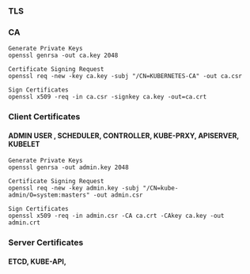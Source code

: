 ### TLS


### CA 

```
Generate Private Keys
openssl genrsa -out ca.key 2048

Certificate Signing Request 
openssl req -new -key ca.key -subj "/CN=KUBERNETES-CA" -out ca.csr

Sign Certificates
openssl x509 -req -in ca.csr -signkey ca.key -out=ca.crt
```


### Client Certificates
#### ADMIN USER , SCHEDULER, CONTROLLER, KUBE-PRXY, APISERVER, KUBELET
```
Generate Private Keys
openssl genrsa -out admin.key 2048

Certificate Signing Request 
openssl req -new -key admin.key -subj "/CN=kube-admin/O=system:masters" -out admin.csr

Sign Certificates
openssl x509 -req -in admin.csr -CA ca.crt -CAkey ca.key -out admin.crt
``` 



### Server Certificates
#### ETCD, KUBE-API, 
